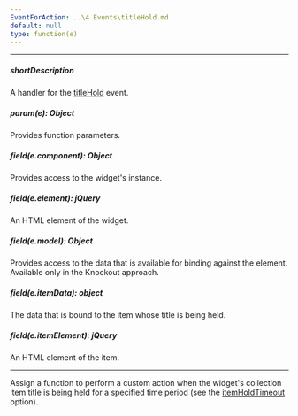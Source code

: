 ```yaml
---
EventForAction: ..\4 Events\titleHold.md
default: null
type: function(e)
---
```

---
##### shortDescription
A handler for the [titleHold](/api-reference/10%20UI%20Widgets/dxTabPanel/4%20Events/titleHold.md '/Documentation/ApiReference/UI_Widgets/dxTabPanel/Events/#titleHold') event.

##### param(e): Object
Provides function parameters.

##### field(e.component): Object
Provides access to the widget's instance.

##### field(e.element): jQuery
An HTML element of the widget.

##### field(e.model): Object
Provides access to the data that is available for binding against the element. Available only in the Knockout approach.

##### field(e.itemData): object
The data that is bound to the item whose title is being held.

##### field(e.itemElement): jQuery
An HTML element of the item.

---
Assign a function to perform a custom action when the widget's collection item title is being held for a specified time period (see the [itemHoldTimeout](/api-reference/10%20UI%20Widgets/CollectionWidget/1%20Configuration/itemHoldTimeout.md '/Documentation/ApiReference/UI_Widgets/dxTabPanel/Configuration/#itemHoldTimeout') option).